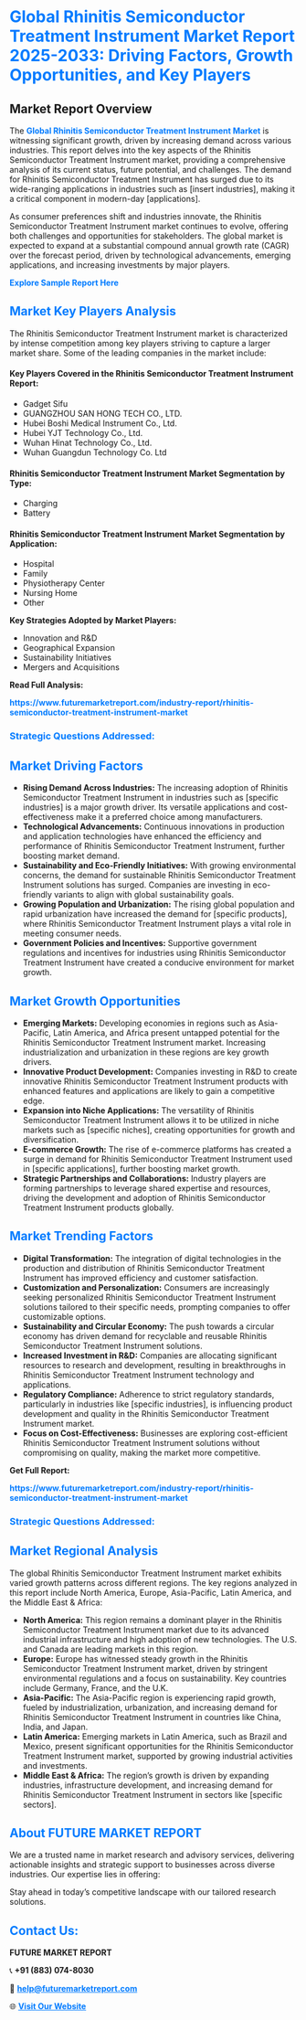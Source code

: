 <h1 style="color: #007BFF;">Global Rhinitis Semiconductor Treatment Instrument Market Report 2025-2033: Driving Factors, Growth Opportunities, and Key Players</h1>

<section id="overview">
<h2>Market Report Overview</h2>
<p>The <a href="https://www.futuremarketreport.com/industry-report/rhinitis-semiconductor-treatment-instrument-market" style="color: #007BFF; text-decoration: none;"><strong>Global Rhinitis Semiconductor Treatment Instrument Market</strong></a> is witnessing significant growth, driven by increasing demand across various industries. This report delves into the key aspects of the Rhinitis Semiconductor Treatment Instrument market, providing a comprehensive analysis of its current status, future potential, and challenges. The demand for Rhinitis Semiconductor Treatment Instrument has surged due to its wide-ranging applications in industries such as [insert industries], making it a critical component in modern-day [applications].</p>
<p>As consumer preferences shift and industries innovate, the Rhinitis Semiconductor Treatment Instrument market continues to evolve, offering both challenges and opportunities for stakeholders. The global market is expected to expand at a substantial compound annual growth rate (CAGR) over the forecast period, driven by technological advancements, emerging applications, and increasing investments by major players.</p>
</section>

<section id="overview">
<p><a href="https://www.futuremarketreport.com/request-sample/reportId=64408" style="color: #007BFF; text-decoration: none;"><strong>Explore Sample Report Here</strong></a></p>
</section>

<section id="key-players">
<h2 style="color: #007BFF;">Market Key Players Analysis</h2>
<p>The Rhinitis Semiconductor Treatment Instrument market is characterized by intense competition among key players striving to capture a larger market share. Some of the leading companies in the market include:</p>
<h4>Key Players Covered in the Rhinitis Semiconductor Treatment Instrument Report:</h4>
<ul><li>Gadget Sifu</li><li>GUANGZHOU SAN HONG TECH CO., LTD.</li><li>Hubei Boshi Medical Instrument Co., Ltd.</li><li>Hubei YJT Technology Co., Ltd.</li><li>Wuhan Hinat Technology Co., Ltd.</li><li>Wuhan Guangdun Technology Co. Ltd</li></ul>
<h4>Rhinitis Semiconductor Treatment Instrument Market Segmentation by Type:</h4>
<ul><li>Charging</li><li>Battery</li></ul>

<h4>Rhinitis Semiconductor Treatment Instrument Market Segmentation by Application:</h4>
<ul><li>Hospital</li><li>Family</li><li>Physiotherapy Center</li><li>Nursing Home</li><li>Other</li></ul>
<p><strong>Key Strategies Adopted by Market Players:</strong></p>
<ul>
<li>Innovation and R&D</li>
<li>Geographical Expansion</li>
<li>Sustainability Initiatives</li>
<li>Mergers and Acquisitions</li>
</ul>
</section>

<section>
<p><strong>Read Full Analysis: </strong></p><a href="https://www.futuremarketreport.com/industry-report/rhinitis-semiconductor-treatment-instrument-market" style="color: #007BFF; text-decoration: none;"><strong>https://www.futuremarketreport.com/industry-report/rhinitis-semiconductor-treatment-instrument-market</strong></a>
<h3 style="color: #007BFF;">Strategic Questions Addressed:</h3>
</section>

<section id="driving-factors">
<h2 style="color: #007BFF;">Market Driving Factors</h2>
<ul>
<li><strong>Rising Demand Across Industries:</strong> The increasing adoption of Rhinitis Semiconductor Treatment Instrument in industries such as [specific industries] is a major growth driver. Its versatile applications and cost-effectiveness make it a preferred choice among manufacturers.</li>
<li><strong>Technological Advancements:</strong> Continuous innovations in production and application technologies have enhanced the efficiency and performance of Rhinitis Semiconductor Treatment Instrument, further boosting market demand.</li>
<li><strong>Sustainability and Eco-Friendly Initiatives:</strong> With growing environmental concerns, the demand for sustainable Rhinitis Semiconductor Treatment Instrument solutions has surged. Companies are investing in eco-friendly variants to align with global sustainability goals.</li>
<li><strong>Growing Population and Urbanization:</strong> The rising global population and rapid urbanization have increased the demand for [specific products], where Rhinitis Semiconductor Treatment Instrument plays a vital role in meeting consumer needs.</li>
<li><strong>Government Policies and Incentives:</strong> Supportive government regulations and incentives for industries using Rhinitis Semiconductor Treatment Instrument have created a conducive environment for market growth.</li>
</ul>
</section>

<section id="growth-opportunities">
<h2 style="color: #007BFF;">Market Growth Opportunities</h2>
<ul>
<li><strong>Emerging Markets:</strong> Developing economies in regions such as Asia-Pacific, Latin America, and Africa present untapped potential for the Rhinitis Semiconductor Treatment Instrument market. Increasing industrialization and urbanization in these regions are key growth drivers.</li>
<li><strong>Innovative Product Development:</strong> Companies investing in R&D to create innovative Rhinitis Semiconductor Treatment Instrument products with enhanced features and applications are likely to gain a competitive edge.</li>
<li><strong>Expansion into Niche Applications:</strong> The versatility of Rhinitis Semiconductor Treatment Instrument allows it to be utilized in niche markets such as [specific niches], creating opportunities for growth and diversification.</li>
<li><strong>E-commerce Growth:</strong> The rise of e-commerce platforms has created a surge in demand for Rhinitis Semiconductor Treatment Instrument used in [specific applications], further boosting market growth.</li>
<li><strong>Strategic Partnerships and Collaborations:</strong> Industry players are forming partnerships to leverage shared expertise and resources, driving the development and adoption of Rhinitis Semiconductor Treatment Instrument products globally.</li>
</ul>
</section>

<section id="trending-factors">
<h2 style="color: #007BFF;">Market Trending Factors</h2>
<ul>
<li><strong>Digital Transformation:</strong> The integration of digital technologies in the production and distribution of Rhinitis Semiconductor Treatment Instrument has improved efficiency and customer satisfaction.</li>
<li><strong>Customization and Personalization:</strong> Consumers are increasingly seeking personalized Rhinitis Semiconductor Treatment Instrument solutions tailored to their specific needs, prompting companies to offer customizable options.</li>
<li><strong>Sustainability and Circular Economy:</strong> The push towards a circular economy has driven demand for recyclable and reusable Rhinitis Semiconductor Treatment Instrument solutions.</li>
<li><strong>Increased Investment in R&D:</strong> Companies are allocating significant resources to research and development, resulting in breakthroughs in Rhinitis Semiconductor Treatment Instrument technology and applications.</li>
<li><strong>Regulatory Compliance:</strong> Adherence to strict regulatory standards, particularly in industries like [specific industries], is influencing product development and quality in the Rhinitis Semiconductor Treatment Instrument market.</li>
<li><strong>Focus on Cost-Effectiveness:</strong> Businesses are exploring cost-efficient Rhinitis Semiconductor Treatment Instrument solutions without compromising on quality, making the market more competitive.</li>
</ul>
</section>

<section>
<p><strong>Get Full Report: </strong></p><a href="https://www.futuremarketreport.com/industry-report/rhinitis-semiconductor-treatment-instrument-market" style="color: #007BFF; text-decoration: none;"><strong>https://www.futuremarketreport.com/industry-report/rhinitis-semiconductor-treatment-instrument-market</strong></a>
<h3 style="color: #007BFF;">Strategic Questions Addressed:</h3>
</section>


<section id="regional-analysis">
<h2 style="color: #007BFF;">Market Regional Analysis</h2>
<p>The global Rhinitis Semiconductor Treatment Instrument market exhibits varied growth patterns across different regions. The key regions analyzed in this report include North America, Europe, Asia-Pacific, Latin America, and the Middle East & Africa:</p>
<ul>
<li><strong>North America:</strong> This region remains a dominant player in the Rhinitis Semiconductor Treatment Instrument market due to its advanced industrial infrastructure and high adoption of new technologies. The U.S. and Canada are leading markets in this region.</li>
<li><strong>Europe:</strong> Europe has witnessed steady growth in the Rhinitis Semiconductor Treatment Instrument market, driven by stringent environmental regulations and a focus on sustainability. Key countries include Germany, France, and the U.K.</li>
<li><strong>Asia-Pacific:</strong> The Asia-Pacific region is experiencing rapid growth, fueled by industrialization, urbanization, and increasing demand for Rhinitis Semiconductor Treatment Instrument in countries like China, India, and Japan.</li>
<li><strong>Latin America:</strong> Emerging markets in Latin America, such as Brazil and Mexico, present significant opportunities for the Rhinitis Semiconductor Treatment Instrument market, supported by growing industrial activities and investments.</li>
<li><strong>Middle East & Africa:</strong> The region’s growth is driven by expanding industries, infrastructure development, and increasing demand for Rhinitis Semiconductor Treatment Instrument in sectors like [specific sectors].</li>
</ul>
</section>

<footer>
<h2 style="color: #007BFF;">About FUTURE MARKET REPORT</h2>
<p>We are a trusted name in market research and advisory services, delivering actionable insights and strategic support to businesses across diverse industries. Our expertise lies in offering:</p>

<p>Stay ahead in today’s competitive landscape with our tailored research solutions.</p>

<h2 style="color: #007BFF;">Contact Us:</h2>
<p><strong>FUTURE MARKET REPORT</strong></p>
<p>📞 <strong>+91 (883) 074-8030</strong></p>
<p>📧 <strong><a href="mailto:help@futuremarketreport.com" style="color: #007BFF;">help@futuremarketreport.com</a></strong></p>
<p>🌐 <strong><a href="https://www.futuremarketreport.com/" style="color: #007BFF;">Visit Our Website</a></strong></p>
</footer>